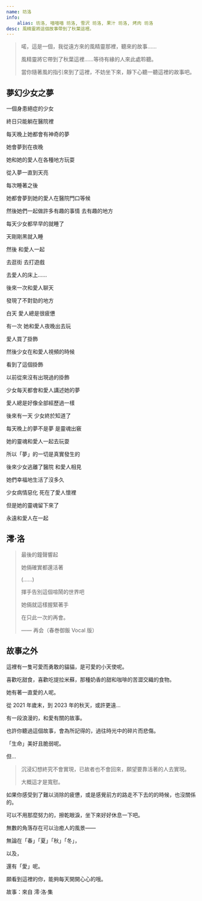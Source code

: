 ```yaml
---
name: 坊洛
info:
    alias: 坊洛, 喵喵喵 坊洛, 雪沢 坊洛, 果汁 坊洛, 烤肉 坊洛
desc: 風精靈將這個故事帶到了秋葉這裡。
---
```


> 喏，這是一個，我從遠方來的風精靈那裡，聽來的故事……
>
> 風精靈將它帶到了秋葉這裡……等待有緣的人來此處聆聽。
>
> 當你隨著風的指引來到了這裡，不妨坐下來，靜下心聽一聽這裡的故事吧。

## 夢幻少女之夢

一個身患絕症的少女

終日只能躺在醫院裡

每天晚上她都會有神奇的夢

她會夢到在夜晚

她和她的愛人在各種地方玩耍

從入夢一直到天亮

每次睡著之後

她都會夢到她的愛人在醫院門口等候

然後她們一起做許多有趣的事情 去有趣的地方

每天少女都早早的就睡了

天剛剛黑就入睡

然後 和愛人一起

去逛街 去打遊戲

去愛人的床上……

後來一次和愛人聊天

發現了不對勁的地方

白天 愛人總是很疲憊

有一次 她和愛人夜晚出去玩

愛人買了掛飾

然後少女在和愛人視頻的時候

看到了這個掛飾

以前從來沒有出現過的掛飾

少女每天都會和愛人講述她的夢

愛人總是好像全部經歷過一樣

後來有一天 少女終於知道了

每天晚上的夢不是夢 是靈魂出竅

她的靈魂和愛人一起去玩耍

所以「夢」的一切是真實發生的

後來少女逃離了醫院 和愛人相見

她們幸福地生活了沒多久

少女病情惡化 死在了愛人懷裡

但是她的靈魂留下來了

永遠和愛人在一起

## 澪·洛

> 最後的鐘聲響起
>
> 她倆確實都還活著
>
> (……)
>
> 揮手告別這個喧鬧的世界吧
>
> 她倆就這樣握緊著手
>
> 在只此一次的再會。
>
> —— 再会（春巻御飯 Vocal 版）

## 故事之外

這裡有一隻可愛而勇敢的貓貓，是可愛的小天使呢。

喜歡吃甜食，喜歡吃提拉米蘇，那種奶香的甜和咖啡的苦澀交織的食物。

她有著一直愛的人呢。

從 2021 年歲末，到 2023 年的秋天，或許更遠...

有一段浪漫的，和愛有關的故事。

也許你聽過這個故事，會為所記得的，過往時光中的碎片而悲傷。

「生命」美好且脆弱呢。

但...

> 沉浸幻想終究不會實現，已故者也不會回來，願望要靠活著的人去實現。
>
> 大概這才是寬慰。

如果你感受到了難以消除的疲憊，或是感覺前方的路走不下去的的時候，也沒關係的。

可以不用那麼努力的，擦乾眼淚，坐下來好好休息一下吧。

無數的角落存在可以治癒人的風景——

無論在「春」「夏」「秋」「冬」，

以及，

還有「愛」呢。

願看到這裡的你，能夠每天開開心心的哦。

故事：來自 澪·洛·集
